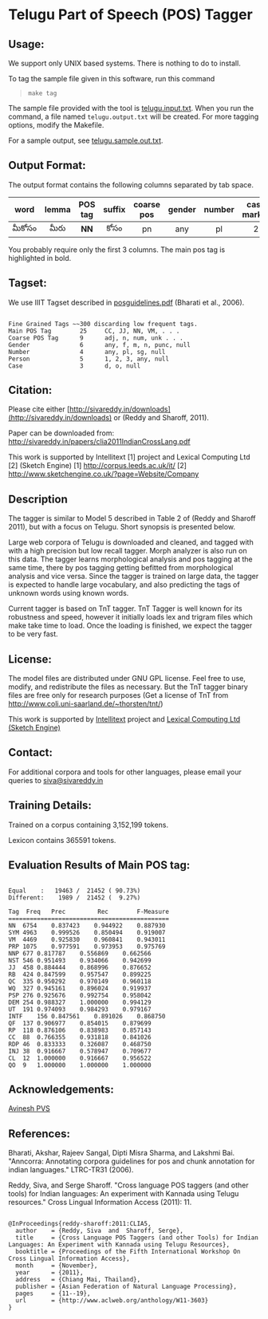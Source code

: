 # Telugu Part of Speech (POS) Tagger

## Usage:

We support only UNIX based systems. There is nothing to do to install.

To tag the sample file given in this software, run this command

>     make tag

The sample file provided with the tool is [telugu.input.txt](https://bitbucket.org/sivareddyg/telugu-part-of-speech-tagger/src/master/telugu.input.txt). When you run the command, a file named `telugu.output.txt` will be created. For more tagging options, modify the Makefile.

For a sample output, see [telugu.sample.out.txt](https://bitbucket.org/sivareddyg/telugu-part-of-speech-tagger/src/master/telugu.sample.out.pdf).

## Output Format:

The output format contains the following columns separated by tab space.

| word | lemma |  **POS tag** | suffix | coarse pos | gender | number | case marker |
| :------: |:-----:| :-----: | :-----: | :-----: | :-----: | :-----: | :-----: | 
|మీకోసం |మీరు | **NN** | కోసం | pn | any | pl | 2 |  |

You probably require only the first 3 columns. The main pos tag is highlighted in bold.

## Tagset:

We use IIIT Tagset described in [posguidelines.pdf](https://bitbucket.org/sivareddyg/telugu-part-of-speech-tagger/src/master/posguidelines.pdf) (Bharati et al., 2006). 


```

Fine Grained Tags ~~300 discarding low frequent tags.
Main POS Tag        25     CC, JJ, NN, VM, . . .
Coarse POS Tag      9      adj, n, num, unk . . .
Gender              6      any, f, m, n, punc, null
Number              4      any, pl, sg, null
Person              5      1, 2, 3, any, null
Case                3      d, o, null

```


## Citation:

Please cite either [http://sivareddy.in/downloads](http://sivareddy.in/downloads) or (Reddy and Sharoff, 2011). 

Paper can be downloaded from: http://sivareddy.in/papers/clia2011IndianCrossLang.pdf

This work is supported by Intellitext [1] project and Lexical Computing Ltd [2] (Sketch Engine)
[1] http://corpus.leeds.ac.uk/it/
[2] http://www.sketchengine.co.uk/?page=Website/Company

## Description

The tagger is similar to Model 5 described in Table 2 of (Reddy and Sharoff 2011), but with a focus on Telugu. Short synopsis is presented below. 

Large web corpora of Telugu is downloaded and cleaned, and tagged with with a high precision but low recall tagger. Morph analyzer is also run on this data. The tagger learns morphological analysis and pos tagging at the same time, there by pos tagging getting befitted from morphological analysis and vice versa. Since the tagger is trained on large data, the tagger is expected to handle large vocabulary, and also predicting the tags of unknown words using known words.

Current tagger is based on TnT tagger. TnT Tagger is well known for its robustness and speed, however it initially loads lex and trigram files which make take time to load. Once the loading is finished, we expect the tagger to be very fast.

## License:

The model files are distributed under GNU GPL license. Feel free to use, modify, and redistribute the files as necessary. But the TnT tagger binary files are free only for research purposes (Get a license of TnT from http://www.coli.uni-saarland.de/~thorsten/tnt/)

This work is supported by [Intellitext](http://corpus.leeds.ac.uk/it/) project and [Lexical Computing Ltd (Sketch Engine)](http://www.sketchengine.co.uk/?page=Website/Company)

## Contact:

For additional corpora and tools for other languages, please email your queries to siva@sivareddy.in

## Training Details:

Trained on a corpus containing 3,152,199 tokens.

Lexicon contains 365591 tokens.

## Evaluation Results of Main POS tag:

```

Equal	 :   19463 /  21452 ( 90.73%)
Different:    1989 /  21452 (  9.27%)

Tag  Freq   Prec         Rec        F-Measure
=============================================   
NN  6754    0.837423    0.944922    0.887930
SYM 4963    0.999526    0.850494    0.919007
VM  4469    0.925830    0.960841    0.943011
PRP 1075    0.977591    0.973953    0.975769
NNP 677 0.817787    0.556869    0.662566
NST 546 0.951493    0.934066    0.942699
JJ  458 0.884444    0.868996    0.876652
RB  424 0.847599    0.957547    0.899225
QC  335 0.950292    0.970149    0.960118
WQ  327 0.945161    0.896024    0.919937
PSP 276 0.925676    0.992754    0.958042
DEM 254 0.988327    1.000000    0.994129
UT  191 0.974093    0.984293    0.979167
INTF    156 0.847561    0.891026    0.868750
QF  137 0.906977    0.854015    0.879699
RP  118 0.876106    0.838983    0.857143
CC  88  0.766355    0.931818    0.841026
RDP 46  0.833333    0.326087    0.468750
INJ 38  0.916667    0.578947    0.709677
CL  12  1.000000    0.916667    0.956522
QO  9   1.000000    1.000000    1.000000

```

## Acknowledgements:

[Avinesh PVS](http://www.avineshpvs.com/)

## References:

Bharati, Akshar, Rajeev Sangal, Dipti Misra Sharma, and Lakshmi Bai. "Anncorra: Annotating corpora guidelines for pos and chunk annotation for indian languages." LTRC-TR31 (2006).

Reddy, Siva, and Serge Sharoff. "Cross language POS taggers (and other tools) for Indian languages: An experiment with Kannada using Telugu resources." Cross Lingual Information Access (2011): 11.

```

@InProceedings{reddy-sharoff:2011:CLIA5,
  author    = {Reddy, Siva  and  Sharoff, Serge},
  title     = {Cross Language POS Taggers (and other Tools) for Indian Languages: An Experiment with Kannada using Telugu Resources},
  booktitle = {Proceedings of the Fifth International Workshop On Cross Lingual Information Access},
  month     = {November},
  year      = {2011},
  address   = {Chiang Mai, Thailand},
  publisher = {Asian Federation of Natural Language Processing},
  pages     = {11--19},
  url       = {http://www.aclweb.org/anthology/W11-3603}
}

```

